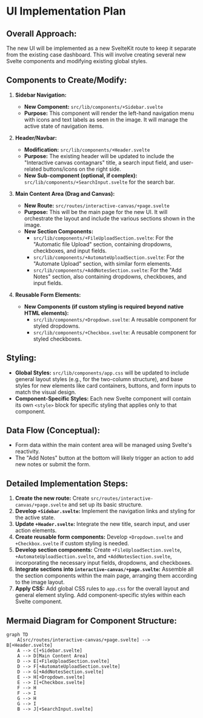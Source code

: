 # UI Implementation Plan

## Overall Approach:
The new UI will be implemented as a new SvelteKit route to keep it separate from the existing case dashboard. This will involve creating several new Svelte components and modifying existing global styles.

## Components to Create/Modify:

1.  **Sidebar Navigation:**
    *   **New Component:** `src/lib/components/+Sidebar.svelte`
    *   **Purpose:** This component will render the left-hand navigation menu with icons and text labels as seen in the image. It will manage the active state of navigation items.

2.  **Header/Navbar:**
    *   **Modification:** `src/lib/components/+Header.svelte`
    *   **Purpose:** The existing header will be updated to include the "Interactive canvas contagnars" title, a search input field, and user-related buttons/icons on the right side.
    *   **New Sub-component (optional, if complex):** `src/lib/components/+SearchInput.svelte` for the search bar.

3.  **Main Content Area (Drag and Canvas):**
    *   **New Route:** `src/routes/interactive-canvas/+page.svelte`
    *   **Purpose:** This will be the main page for the new UI. It will orchestrate the layout and include the various sections shown in the image.
    *   **New Section Components:**
        *   `src/lib/components/+FileUploadSection.svelte`: For the "Automatic file Upload" section, containing dropdowns, checkboxes, and input fields.
        *   `src/lib/components/+AutomateUploadSection.svelte`: For the "Automate Upload" section, with similar form elements.
        *   `src/lib/components/+AddNotesSection.svelte`: For the "Add Notes" section, also containing dropdowns, checkboxes, and input fields.

4.  **Reusable Form Elements:**
    *   **New Components (if custom styling is required beyond native HTML elements):**
        *   `src/lib/components/+Dropdown.svelte`: A reusable component for styled dropdowns.
        *   `src/lib/components/+Checkbox.svelte`: A reusable component for styled checkboxes.

## Styling:

*   **Global Styles:** `src/lib/components/app.css` will be updated to include general layout styles (e.g., for the two-column structure), and base styles for new elements like card containers, buttons, and form inputs to match the visual design.
*   **Component-Specific Styles:** Each new Svelte component will contain its own `<style>` block for specific styling that applies only to that component.

## Data Flow (Conceptual):
*   Form data within the main content area will be managed using Svelte's reactivity.
*   The "Add Notes" button at the bottom will likely trigger an action to add new notes or submit the form.

## Detailed Implementation Steps:

1.  **Create the new route:** Create `src/routes/interactive-canvas/+page.svelte` and set up its basic structure.
2.  **Develop `+Sidebar.svelte`:** Implement the navigation links and styling for the active state.
3.  **Update `+Header.svelte`:** Integrate the new title, search input, and user action elements.
4.  **Create reusable form components:** Develop `+Dropdown.svelte` and `+Checkbox.svelte` if custom styling is needed.
5.  **Develop section components:** Create `+FileUploadSection.svelte`, `+AutomateUploadSection.svelte`, and `+AddNotesSection.svelte`, incorporating the necessary input fields, dropdowns, and checkboxes.
6.  **Integrate sections into `interactive-canvas/+page.svelte`:** Assemble all the section components within the main page, arranging them according to the image layout.
7.  **Apply CSS:** Add global CSS rules to `app.css` for the overall layout and general element styling. Add component-specific styles within each Svelte component.

## Mermaid Diagram for Component Structure:

```mermaid
graph TD
    A[src/routes/interactive-canvas/+page.svelte] --> B[+Header.svelte]
    A --> C[+Sidebar.svelte]
    A --> D[Main Content Area]
    D --> E[+FileUploadSection.svelte]
    D --> F[+AutomateUploadSection.svelte]
    D --> G[+AddNotesSection.svelte]
    E --> H[+Dropdown.svelte]
    E --> I[+Checkbox.svelte]
    F --> H
    F --> I
    G --> H
    G --> I
    B --> J[+SearchInput.svelte]